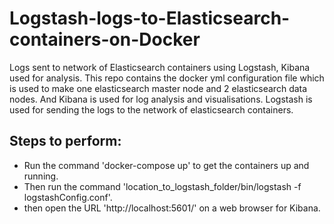 # Logstash-logs-to-Elasticsearch-containers-on-Docker
Logs sent to network of Elasticsearch containers using Logstash, Kibana used for analysis. This repo contains the docker yml configuration file which is used to make one elasticsearch master node and 2 elasticsearch data nodes. And Kibana is used for log analysis and visualisations. Logstash is used for sending the logs to the network of elasticsearch containers.

## Steps to perform:
* Run the command 'docker-compose up' to get the containers up and running.
* Then run the command 'location_to_logstash_folder/bin/logstash -f logstashConfig.conf'.
* then open the URL 'http://localhost:5601/' on a web browser for Kibana. 
